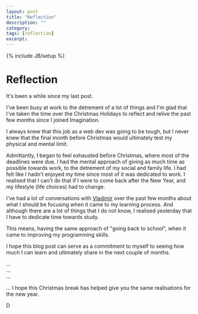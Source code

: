 ```yaml
---
layout: post
title: "Reflection"
description: ""
category: 
tags: [reflection]
excerpt: 
---
```

{% include JB/setup %}

# Reflection

It's been a while since my last post.

I've been busy at work to the detrement of a lot of things and I'm glad that I've taken the time over the Christmas Holidays to reflect and relive the past few months since I joined Imagination.

I always knew that this job as a web dev was going to be tough, but I never knew that the final month before Christmas would ultimately test my physical and mental limit.

Admittantly, I began to feel exhausted before Christmas, where most of the deadlines were due. I had the mental approach of giving as much time as possible towards work, to the detrement of my social and family life. I had felt like I hadn't enjoyed my time since most of it was dedicated to work. I realised that I can't do that if I were to come back after the New Year, and my lifestyle (life choices) had to change.

I've had a lot of conversations with [Vladimir](https://twitter.com/rusintez) over the past few months about what I should be focusing when it came to my learning process. And although there are a lot of things that I do not know, I realised yesterday that I have to dedicate time towards study.

This means, having the same approach of "going back to school", when it came to improving my programming skills.

I hope this blog post can serve as a commitment to myself to seeing how much I can learn and ultimately share in the next couple of months.

...  
...  
...  

... I hope this Christmas break has helped give you the same realisations for the new year.

D